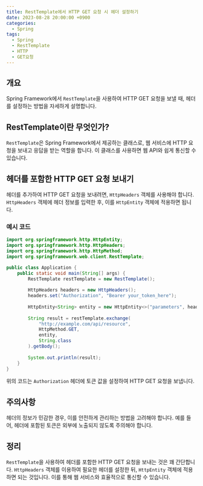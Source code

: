 ```yaml
---
title: RestTemplate에서 HTTP GET 요청 시 헤더 설정하기
date: 2023-08-28 20:00:00 +0900
categories:
  - Spring
tags:
  - Spring
  - RestTemplate
  - HTTP
  - GET요청
---
```

## 개요
Spring Framework에서 `RestTemplate`을 사용하여 HTTP GET 요청을 보낼 때, 헤더를 설정하는 방법을 자세하게 설명합니다.

## RestTemplate이란 무엇인가?
`RestTemplate`은 Spring Framework에서 제공하는 클래스로, 웹 서비스에 HTTP 요청을 보내고 응답을 받는 역할을 합니다. 이 클래스를 사용하면 웹 API와 쉽게 통신할 수 있습니다.

## 헤더를 포함한 HTTP GET 요청 보내기

헤더를 추가하여 HTTP GET 요청을 보내려면, `HttpHeaders` 객체를 사용해야 합니다. `HttpHeaders` 객체에 헤더 정보를 입력한 후, 이를 `HttpEntity` 객체에 적용하면 됩니다. 

### 예시 코드

```java
import org.springframework.http.HttpEntity;
import org.springframework.http.HttpHeaders;
import org.springframework.http.HttpMethod;
import org.springframework.web.client.RestTemplate;

public class Application {
    public static void main(String[] args) {
        RestTemplate restTemplate = new RestTemplate();
        
        HttpHeaders headers = new HttpHeaders();
        headers.set("Authorization", "Bearer your_token_here");
        
        HttpEntity<String> entity = new HttpEntity<>("parameters", headers);
        
        String result = restTemplate.exchange(
            "http://example.com/api/resource", 
            HttpMethod.GET, 
            entity, 
            String.class
        ).getBody();
        
        System.out.println(result);
    }
}
```

위의 코드는 `Authorization` 헤더에 토큰 값을 설정하여 HTTP GET 요청을 보냅니다.

## 주의사항
헤더의 정보가 민감한 경우, 이를 안전하게 관리하는 방법을 고려해야 합니다. 예를 들어, 헤더에 포함된 토큰은 외부에 노출되지 않도록 주의해야 합니다.

## 정리
`RestTemplate`을 사용하여 헤더를 포함한 HTTP GET 요청을 보내는 것은 꽤 간단합니다. `HttpHeaders` 객체를 이용하여 필요한 헤더를 설정한 뒤, `HttpEntity` 객체에 적용하면 되는 것입니다. 이를 통해 웹 서비스와 효율적으로 통신할 수 있습니다.